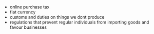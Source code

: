 - online purchase tax
- fiat currency
- customs and duties on things we dont produce
- regulations that prevent regular individuals from importing goods and favour businesses